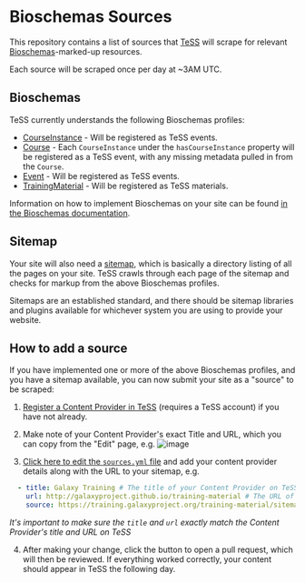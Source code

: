 # Bioschemas Sources
This repository contains a list of sources that [TeSS](https://tess.elixir-europe.org/) will scrape for relevant [Bioschemas](https://bioschemas.org/)-marked-up resources.

Each source will be scraped once per day at ~3AM UTC.

## Bioschemas
TeSS currently understands the following Bioschemas profiles:
* [CourseInstance](https://bioschemas.org/profiles/CourseInstance/0.9-DRAFT) - Will be registered as TeSS events.
* [Course](https://bioschemas.org/profiles/Course/0.10-DRAFT) - Each `CourseInstance` under the `hasCourseInstance` property will be registered as a TeSS event, with any missing metadata pulled in from the `Course`.
* [Event](https://bioschemas.org/profiles/Event/0.2-DRAFT-2019_06_14) - Will be registered as TeSS events.
* [TrainingMaterial](https://bioschemas.org/profiles/TrainingMaterial/1.0-RELEASE) - Will be registered as TeSS materials.

Information on how to implement Bioschemas on your site can be found [in the Bioschemas documentation](https://bioschemas.org/tutorials/howto/howto_add_markup).

## Sitemap
Your site will also need a [sitemap](https://developers.google.com/search/docs/crawling-indexing/sitemaps/overview), which is basically a directory listing of all the pages on your site. TeSS crawls through each page of the sitemap and checks for markup from the above Bioschemas profiles.

Sitemaps are an established standard, and there should be sitemap libraries and plugins available for whichever system you are using to provide your website.

## How to add a source

If you have implemented one or more of the above Bioschemas profiles, and you have a sitemap available, you can now submit your site as a "source" to be scraped:

1. [Register a Content Provider in TeSS](https://tess.elixir-europe.org/content_providers/new) (requires a TeSS account) if you have not already.

2. Make note of your Content Provider's exact Title and URL, which you can copy from the "Edit" page, e.g.
![image](https://user-images.githubusercontent.com/503373/191801899-c6dde1bc-c802-4c3c-b7f1-96665abe7178.png)

3. [Click here to edit the `sources.yml` file](https://github.com/ElixirTeSS/bioschemas_sources/edit/main/sources.yml) and add your content provider details along with the URL to your sitemap, e.g.
```yml
  - title: Galaxy Training # The title of your Content Provider on TeSS
    url: http://galaxyproject.github.io/training-material # The URL of your Content Provider on TeSS
    source: https://training.galaxyproject.org/training-material/sitemap.xml # The URL to your sitemap.xml file that TeSS should crawl
```

*It's important to make sure the `title` and `url` exactly match the Content Provider's title and URL on TeSS*

4. After making your change, click the button to open a pull request, which will then be reviewed. If everything worked correctly, your content should appear in TeSS the following day.
